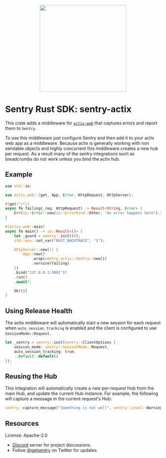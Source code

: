 <p align="center">
    <a href="https://sentry.io" target="_blank" align="center">
        <img src="https://sentry-brand.storage.googleapis.com/sentry-logo-black.png" width="280">
    </a>
</p>

# Sentry Rust SDK: sentry-actix

This crate adds a middleware for [`actix-web`](https://actix.rs/) that captures errors and
report them to `Sentry`.

To use this middleware just configure Sentry and then add it to your actix web app as a
middleware.  Because actix is generally working with non sendable objects and highly concurrent
this middleware creates a new hub per request.  As a result many of the sentry integrations
such as breadcrumbs do not work unless you bind the actix hub.

## Example

```rust
use std::io;

use actix_web::{get, App, Error, HttpRequest, HttpServer};

#[get("/")]
async fn failing(_req: HttpRequest) -> Result<String, Error> {
    Err(io::Error::new(io::ErrorKind::Other, "An error happens here").into())
}

#[actix_web::main]
async fn main() -> io::Result<()> {
    let _guard = sentry::init(());
    std::env::set_var("RUST_BACKTRACE", "1");

    HttpServer::new(|| {
        App::new()
            .wrap(sentry_actix::Sentry::new())
            .service(failing)
    })
    .bind("127.0.0.1:3001")?
    .run()
    .await?;

    Ok(())
}
```

## Using Release Health

The actix middleware will automatically start a new session for each request
when `auto_session_tracking` is enabled and the client is configured to
use `SessionMode::Request`.

```rust
let _sentry = sentry::init(sentry::ClientOptions {
    session_mode: sentry::SessionMode::Request,
    auto_session_tracking: true,
    ..Default::default()
});
```

## Reusing the Hub

This integration will automatically create a new per-request Hub from the main Hub, and update the
current Hub instance. For example, the following will capture a message in the current request's Hub:

```rust
sentry::capture_message("Something is not well", sentry::Level::Warning);
```

## Resources

License: Apache-2.0

- [Discord](https://discord.gg/ez5KZN7) server for project discussions.
- Follow [@getsentry](https://twitter.com/getsentry) on Twitter for updates
